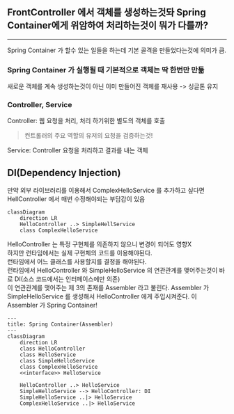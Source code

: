 ## FrontController 에서 객체를 생성하는것돠 Spring Container에게 위암하여 처리하는것이 뭐가 다를까?

---

Spring Container 가 할수 있는 일들을 하는데 기본 골격을 만들었다는것에 의미가 큼.

### Spring Container 가 실행될 때 기본적으로 객체는 딱 한번만 만듦

새로운 객체를 계속 생성하는것이 아닌 이미 만들어진 객체를 재사용 -> 싱글톤 유지

### Controller, Service

Controller: 웹 요청을 처리, 처리 하기위한 별도의 객체를 호출
> 컨트롤러의 주요 역할의 유저의 요청을 검증하는것! 

Service: Controller 요청을 처리하고 결과를 내는 객체

## DI(Dependency Injection)

만약 외부 라이브러리를 이용해서 ComplexHelloService 를 추가하고 싶다면 HellController 에서 매번 수정해야되는 부담감이 있음
```mermaid
classDiagram
    direction LR
    HelloController ..> SimpleHellService
    class ComplexHelloService

```

HelloController 는 특정 구현체를 의존하지 않으니 변경이 되어도 영향X<br>
하지만 런타임에서는 실제 구현체의 코드를 이용해야된다.<br>
런타임에서 어느 클래스를 사용할지를 결정을 해야된다.<br>
런타임에서 HelloController 와 SimpleHelloService 의 연관관계를 맺어주는것이 바로 DI(소스 코드에서는 인터페이스에만 의존)<br>
이 연관관계를 맺어주는 제 3의 존재를 Assembler 라고 불린다. Assembler 가 SimpleHelloService 를 생성해서 HelloController 에게 주입시켜준다. 이 Assembler 가 Spring Container! 

```mermaid
---
title: Spring Container(Assembler)
---
classDiagram
    direction LR
    class HelloController
    class HelloService
    class SimpleHelloService
    class ComplexHelloService
    <<interface>> HelloService
    
    HelloController ..> HelloService
    SimpleHelloService --> HelloController: DI
    SimpleHelloService ..|> HelloService
    ComplexHelloService ..|> HelloService

```
